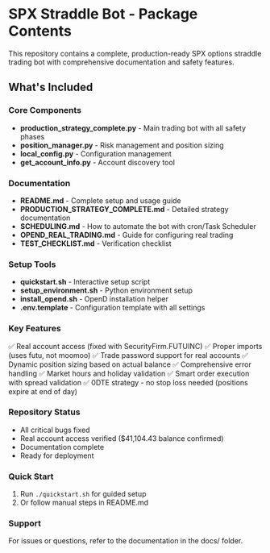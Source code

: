 # SPX Straddle Bot - Package Contents

This repository contains a complete, production-ready SPX options straddle trading bot with comprehensive documentation and safety features.

## What's Included

### Core Components
- **production_strategy_complete.py** - Main trading bot with all safety phases
- **position_manager.py** - Risk management and position sizing
- **local_config.py** - Configuration management
- **get_account_info.py** - Account discovery tool

### Documentation
- **README.md** - Complete setup and usage guide
- **PRODUCTION_STRATEGY_COMPLETE.md** - Detailed strategy documentation
- **SCHEDULING.md** - How to automate the bot with cron/Task Scheduler
- **OPEND_REAL_TRADING.md** - Guide for configuring real trading
- **TEST_CHECKLIST.md** - Verification checklist

### Setup Tools
- **quickstart.sh** - Interactive setup script
- **setup_environment.sh** - Python environment setup
- **install_opend.sh** - OpenD installation helper
- **.env.template** - Configuration template with all settings

### Key Features
✅ Real account access (fixed with SecurityFirm.FUTUINC)
✅ Proper imports (uses futu, not moomoo)
✅ Trade password support for real accounts
✅ Dynamic position sizing based on actual balance
✅ Comprehensive error handling
✅ Market hours and holiday validation
✅ Smart order execution with spread validation
✅ 0DTE strategy - no stop loss needed (positions expire at end of day)

### Repository Status
- All critical bugs fixed
- Real account access verified ($41,104.43 balance confirmed)
- Documentation complete
- Ready for deployment

### Quick Start
1. Run `./quickstart.sh` for guided setup
2. Or follow manual steps in README.md

### Support
For issues or questions, refer to the documentation in the docs/ folder.